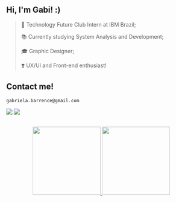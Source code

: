 ## Hi, I'm Gabi! :)

> 📌 Technology Future Club Intern at IBM Brazil;
 >  
> 📚 Currently studying System Analysis and Development; 
 > 
> 🎓 Graphic Designer;
  > 
> ❣️ UX/UI and Front-end enthusiast! 


## Contact me!

```
gabriela.barrence@gmail.com
```
 
<div alignt="center"> 
  <a href="https://www.behance.net/barrence" target="_blank"><img src="https://img.shields.io/badge/-Behance-blue?style=for-the-badge&logo=behance&logoColor=white" target="_blank"></a>
  <!--<a href = "mailto:gabriela.barrence@gmail.com"><img src="https://img.shields.io/badge/Gmail-D14836?style=for-the-badge&logo=gmail&logoColor=white" target="_blank"></a>-->
   <a href="https://www.linkedin.com/in/barrence/" target="_blank"><img src="https://img.shields.io/badge/-LinkedIn-%230077B5?style=for-the-badge&logo=linkedin&logoColor=white" target="_blank"></a> 
 </div>
 
 ##
 
 <div align="center">
  <a href="https://github.com/gabrielabarrence">
  <img height="180em" src="https://github-readme-stats.vercel.app/api?username=gabrielabarrence&show_icons=true&theme=omni&include_all_commits=true&count_private=true&hide=stars"/>
  <img height="180em" src="https://github-readme-stats.vercel.app/api/top-langs/?username=gabrielabarrence&layout=compact&langs_count=7&theme=omni"/>
</div>
